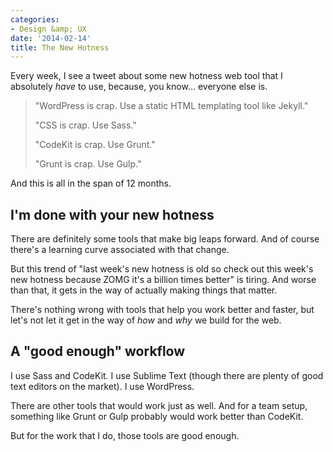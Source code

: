 ```yaml
---
categories:
- Design &amp; UX
date: '2014-02-14'
title: The New Hotness
---
```


<p>Every week, I see a tweet about some new hotness web tool that I absolutely <em>have</em> to use, because, you know... everyone else is.
<!--more--></p>

<blockquote>
  "WordPress is crap. Use a static HTML templating tool like Jekyll."

  "CSS is crap. Use Sass."

  "CodeKit is crap. Use Grunt."

  "Grunt is crap. Use Gulp."
</blockquote>

And this is all in the span of 12 months.

<h2>I'm done with your new hotness</h2>

There are definitely some tools that make big leaps forward. And of course there's a learning curve associated with that change.

But this trend of "last week's new hotness is old so check out this week's new hotness because ZOMG it's a billion times better" is tiring. And worse than that, it gets in the way of actually making things that matter.

There's nothing wrong with tools that help you work better and faster, but let's not let it get in the way of <em>how</em> and <em>why</em> we build for the web.

<h2>A "good enough" workflow</h2>

I use Sass and CodeKit. I use Sublime Text (though there are plenty of good text editors on the market). I use WordPress.

There are other tools that would work just as well. And for a team setup, something like Grunt or Gulp probably would work better than CodeKit.

But for the work that I do, those tools are good enough.